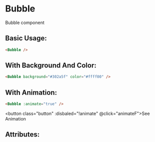<script setup>
import { ref } from 'vue'
import '../src/styles/root-vars.scss'
import Bubble from '../src/components/BubbleComponent.vue'

const animate = ref(true)
const animateF = () => {
  animate.value = false
  setTimeout(() => animate.value = true, 500)
}
</script>

# Bubble

Bubble component

## Basic Usage:

```html
<Bubble />
```

<Bubble />

## With Background And Color:

```html
<Bubble background="#302a5f" color="#ffff00" />
```

<Bubble background="#302a5f" color="#ffff00" />

## With Animation:

```html
<Bubble :animate="true" />
```

<Bubble :animate="animate" />

<button class="button" :disbaled="!animate" @click="animateF">See Animation</button>  

## Attributes:
